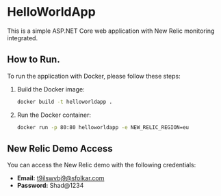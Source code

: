 # HelloWorldApp

This is a simple ASP.NET Core web application with New Relic monitoring integrated.

## How to Run.

To run the application with Docker, please follow these steps:

1. Build the Docker image:
    ```bash
    docker build -t helloworldapp .
    ```

2. Run the Docker container:
    ```bash
    docker run -p 80:80 helloworldapp -e NEW_RELIC_REGION=eu
    ```

## New Relic Demo Access

You can access the New Relic demo with the following credentials:

- **Email:** t9ilswvbj9@sfolkar.com
- **Password:** Shad@1234

